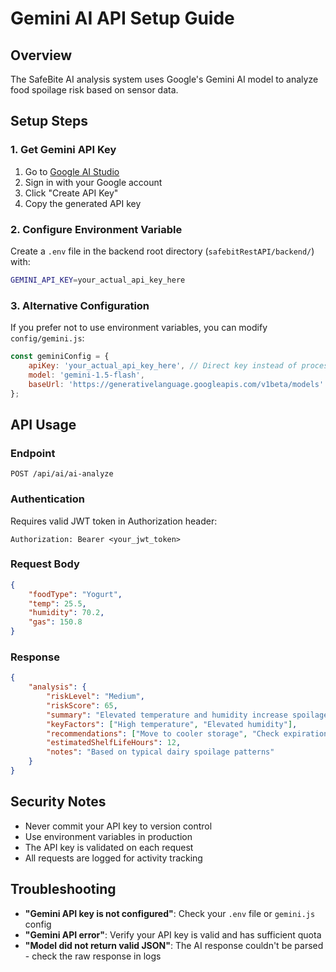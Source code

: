 # Gemini AI API Setup Guide

## Overview
The SafeBite AI analysis system uses Google's Gemini AI model to analyze food spoilage risk based on sensor data.

## Setup Steps

### 1. Get Gemini API Key
1. Go to [Google AI Studio](https://makersuite.google.com/app/apikey)
2. Sign in with your Google account
3. Click "Create API Key"
4. Copy the generated API key

### 2. Configure Environment Variable
Create a `.env` file in the backend root directory (`safebitRestAPI/backend/`) with:

```bash
GEMINI_API_KEY=your_actual_api_key_here
```

### 3. Alternative Configuration
If you prefer not to use environment variables, you can modify `config/gemini.js`:

```javascript
const geminiConfig = {
    apiKey: 'your_actual_api_key_here', // Direct key instead of process.env.GEMINI_API_KEY
    model: 'gemini-1.5-flash',
    baseUrl: 'https://generativelanguage.googleapis.com/v1beta/models'
};
```

## API Usage

### Endpoint
`POST /api/ai/ai-analyze`

### Authentication
Requires valid JWT token in Authorization header:
```
Authorization: Bearer <your_jwt_token>
```

### Request Body
```json
{
    "foodType": "Yogurt",
    "temp": 25.5,
    "humidity": 70.2,
    "gas": 150.8
}
```

### Response
```json
{
    "analysis": {
        "riskLevel": "Medium",
        "riskScore": 65,
        "summary": "Elevated temperature and humidity increase spoilage risk",
        "keyFactors": ["High temperature", "Elevated humidity"],
        "recommendations": ["Move to cooler storage", "Check expiration date"],
        "estimatedShelfLifeHours": 12,
        "notes": "Based on typical dairy spoilage patterns"
    }
}
```

## Security Notes
- Never commit your API key to version control
- Use environment variables in production
- The API key is validated on each request
- All requests are logged for activity tracking

## Troubleshooting
- **"Gemini API key is not configured"**: Check your `.env` file or `gemini.js` config
- **"Gemini API error"**: Verify your API key is valid and has sufficient quota
- **"Model did not return valid JSON"**: The AI response couldn't be parsed - check the raw response in logs
